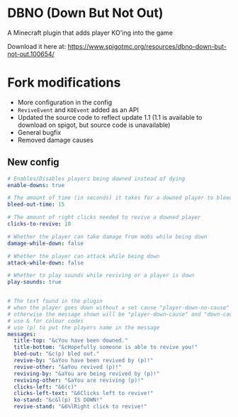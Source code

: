 # DBNO (Down But Not Out)
A Minecraft plugin that adds player KO'ing into the game

Download it here at:
https://www.spigotmc.org/resources/dbno-down-but-not-out.100654/

# Fork modifications
- More configuration in the config
- `ReviveEvent` and `KOEvent` added as an API
- Updated the source code to reflect update 1.1 (1.1 is available to download on spigot, but source code is unavailable)
- General bugfix
- Removed damage causes

## New config
```yaml
# Enables/Disables players being downed instead of dying
enable-downs: true

# The amount of time (in seconds) it takes for a downed player to bleed out (die)
bleed-out-time: 15

# The amount of right clicks needed to revive a downed player
clicks-to-revive: 10

# Whether the player can take damage from mobs while being down
damage-while-down: false

# Whether the player can attack while being down
attack-while-down: false

# Whether to play sounds while reviving or a player is down
play-sounds: true


# The text found in the plugin
# when the player goes down without a set cause "player-down-no-cause" will show
# otherwise the message shown will be "player-down-cause" and "down-cause-*" put together
# use & for colour codes
# use (p) to put the players name in the message
messages:
  title-top: "&cYou have been downed."
  title-bottom: "&cHopefully someone is able to revive you!"
  bled-out: "&c(p) bled out."
  revive-by: "&aYou have been revived by (p)!"
  revive-other: "&aYou revived (p)!"
  reviving-by: "&aYou are being revived by (p)!"
  reviving-other: "&aYou are reviving (p)!"
  clicks-left: "&6(c)"
  clicks-left-text: "&6Clicks left to revive!"
  ko-stand: "&c&l(p) IS DOWN!"
  revive-stand: "&6%lRight click to revive!"

```
